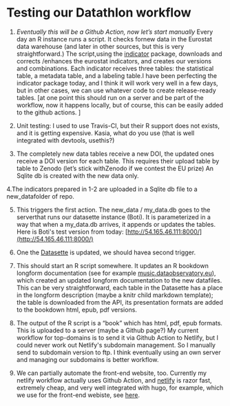 # Testing our Datathlon workflow

1. *Eventually this will be a Github Action, now let’s start manually* Every day an R instance runs a script. It checks fornew data in the Eurostat data warehouse (and later in other sources, but this is very straightforward.) The script,using the [indicator](https://github.com/dataobservatory-eu/indicator) package, downloads and corrects /enhances the eurostat indicators, and creates our versions and combinations. Each indicator receives three tables: the statistical table, a metadata table, and a labeling table.I have been perfecting the indicator package today, and I think it will work very well in a few days, but in other cases, we can use whatever code to create release-ready tables. [at one point this should run on a server and be part of the workflow, now it happens locally, but of course, this can be easily added to the github actions. ]

2. Unit testing: I used to use Travis-CI, but their R support does not exists, and it is getting expensive. Kasia, what do you use (that is well integrated with devtools, usethis?)

3. The completely new data tables receive a new DOI, the updated ones receive a DOI version for each table. This requires their upload table by table to Zenodo (let’s stick withZenodo if we contest the EU prize) An Sqlite db is created with the new data only. 

4.The indicators prepared in 1-2 are uploaded in a Sqlite db file to a new_datafolder of repo. 

5. This triggers the first action. The new_data / my_data.db goes to the serverthat runs our datasette instance (Boti). It is parameterized in a way that when a my_data.db arrives, it appends or updates the tables. Here is Boti's test version from today: [http://54.165.46.111:8000/](http://54.165.46.111:8000/)

6. One the [Datasette](http://54.165.46.111:8000/) is updated, we should havea second trigger. 

7. This should start an R script somewhere. It updates an R bookdown longform documentation (see for example [music.dataobservatory.eu](https://music.dataobservatory.eu/)), which created an updated longform documentation to the new datafiles. This can be very straightforward, each table in the Datasette has a place in the longform description (maybe a knitr child markdown template); the table is downloaded from the API, its presentation formats are added to the bookdown html, epub, pdf versions. 

8. The output of the R script is a “book” which has html, pdf, epub formats. This is uploaded to a server (maybe a Github page?)  My current workflow for top-domains is to send it via Github Action to Netlify, but I could never work out Netlify's subdomain management. So I manually send to subdomain version to ftp.  I think eventually using an own server and managing our subdomains is better workflow. 

9. We can partially automate the front-end website, too.  Currently my netlify workflow actually uses Github Action, and  [netlify](https://www.netlify.com/) is razor fast, extremely cheap, and very well integrated with hugo, for example, which we use for the front-end webiste, see [here](https://naughty-jepsen-95cdf2.netlify.app/). 


